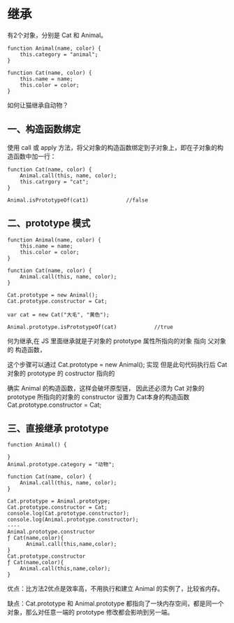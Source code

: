 # 继承

有2个对象，分别是 Cat 和 Animal。

```
function Animal(name, color) {
    this.category = "animal";
}

function Cat(name, color) {
    this.name = name;
    this.color = color;
}
```

如何让猫继承自动物？

## 一、构造函数绑定

使用 call 或 apply 方法，将父对象的构造函数绑定到子对象上，即在子对象的构造函数中加一行：

```
function Cat(name, color) {
    Animal.call(this, name, color);
    this.catrgory = "cat";
}

Animal.isPrototypeOf(cat1)            //false
```

## 二、prototype 模式

```
function Animal(name, color) {
    this.name = name;
    this.color = color;
}

function Cat(name, color) {
    Animal.call(this, name, color);
}

Cat.prototype = new Animal();
Cat.prototype.constructor = Cat;

var cat = new Cat("大毛", "黄色");

Animal.prototype.isPrototypeOf(cat)            //true
```

何为继承,在 JS 里面继承就是子对象的 prototype 属性所指向的对象 指向 父对象的 构造函数，

这个步骤可以通过 Cat.prototype = new Animal\(\); 实现 但是此句代码执行后 Cat对象的 prototype 的 costructor 指向的

确实 Animal 的构造函数，这样会破坏原型链， 因此还必须为 Cat 对象的 prototype 所指向的对象的 constructor 设置为 Cat本身的构造函数 Cat.prototype.constructor = Cat;

## 三、直接继承 prototype

```
function Animal() {

}
Animal.prototype.category = "动物";

function Cat(name, color) {
    Animal.call(this, name, color);
}

Cat.prototype = Animal.prototype;
Cat.prototype.constructor = Cat;
console.log(Cat.prototype.constructor);
console.log(Animal.prototype.constructor);
----
Animal.prototype.constructor
ƒ Cat(name,color){
      Animal.call(this,name,color);
}
Cat.prototype.constructor
ƒ Cat(name,color){
    Animal.call(this,name,color);
}
```

优点：比方法2优点是效率高，不用执行和建立 Animal 的实例了，比较省内存。

缺点：Cat.prototype 和 Animal.prototype 都指向了一块内存空间，都是同一个对象，那么对任意一端的  prototype 修改都会影响到另一端。





